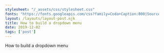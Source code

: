 ```yaml
---
stylesheet: "/_assets/css/stylesheet.css"
fonts: "https://fonts.googleapis.com/css?family=Coda+Caption:800|Source+Code+Pro|Dancing+Script&display=swap"
layout: /layouts/layout-post.njk
title: How to build a dropdown menu
date: 2019-12-02
tags: ['post']
---
```

<!-- Excerpt Start -->

How to build a dropdown menu

<!-- Excerpt End -->
 